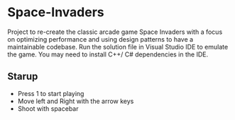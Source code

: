 # Space-Invaders

Project to re-create the classic arcade game Space Invaders with a focus on optimizing performance and using design patterns to have a maintainable codebase.
Run the solution file in Visual Studio IDE to emulate the game.  You may need to install C++/ C# dependencies in the IDE.

## Starup
-  Press 1 to start playing
-  Move left and Right with the arrow keys
-  Shoot with spacebar

